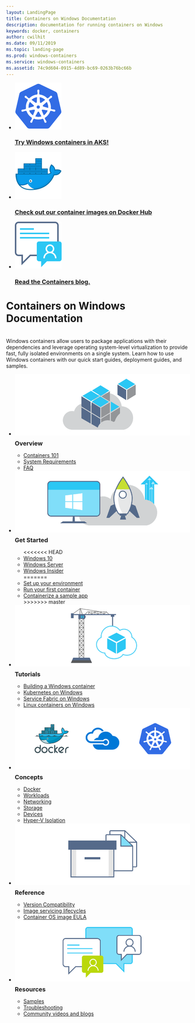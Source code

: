 ```yaml
---
layout: LandingPage
title: Containers on Windows Documentation
description: documentation for running containers on Windows
keywords: docker, containers
author: cwilhit
ms.date: 09/11/2019
ms.topic: landing-page
ms.prod: windows-containers
ms.service: windows-containers
ms.assetid: 74c9d604-0915-4d89-bc69-0263b76bc66b
---
```


<div id="main" class="v2">
    <ul class="cardsY panelContent featuredContent">
        <li>
            <a href="https://docs.microsoft.com/en-us/azure/aks/windows-container-cli" data-linktype="external">
                <div class="cardSize">
                    <div class="cardPadding">
                        <div class="card">
                            <div class="cardImageOuter">
                                <div class="cardImage">
                                    <img src="media/logo_kubernetes.svg" alt="" data-linktype="relative-path">
                                </div>
                            </div>
                            <div class="cardText">
                                <h3>Try Windows containers in AKS!</h3>
                            </div>
                        </div>
                    </div>
                </div>
            </a>
        </li>
        <li>
            <a href="https://hub.docker.com/_/microsoft-windows-base-os-images" data-linktype="external">
                <div class="cardSize">
                    <div class="cardPadding">
                        <div class="card">
                            <div class="cardImageOuter">
                                <div class="cardImage">
                                    <img src="media/logo_docker.svg" alt="" data-linktype="relative-path">
                                </div>
                            </div>
                            <div class="cardText">
                                <h3>Check out our container images on Docker Hub</h3>
                            </div>
                        </div>
                    </div>
                </div>
            </a>
        </li>
        <li>
            <a href="https://techcommunity.microsoft.com/t5/Containers/bg-p/Containers" data-linktype="external">
                <div class="cardSize">
                    <div class="cardPadding">
                        <div class="card">
                            <div class="cardImageOuter">
                                <div class="cardImage">
                                    <img src="media/i_blog.svg" alt="" data-linktype="relative-path">
                                </div>
                            </div>
                            <div class="cardText">
                                <h3>Read the Containers blog.</h3>
                            </div>
                        </div>
                    </div>
                </div>
            </a>
        </li>
    </ul>
    <h1>Containers on Windows Documentation</h1>
    <br/>
    <div class="abstract">Windows containers allow users to package applications with their dependencies and leverage operating system-level virtualization to provide fast, fully isolated environments on a single system. Learn how to use Windows containers with our quick start guides, deployment guides, and samples.</div>
    <ul class="cardsW panelContent featuredContent">
        <li>
            <div class="cardSize">
                <div class="cardPadding">
                    <div class="card">
                        <div class="cardImageOuter">
                            <div class="cardImage bgdAccent1">
                                <img src="media/virtualization-containers-about.svg" alt="" data-linktype="relative-path">
                            </div>
                        </div>
                        <div class="cardText">
                            <h3 style="margin: 8px 0 2px 0;">Overview</h3>
                            <ul>
                                <li><a href="/en-us/virtualization/windowscontainers/about/index" data-linktype="absolute-path">Containers 101</a></li>
                                <li><a href="/en-us/virtualization/windowscontainers/deploy-containers/system-requirements" data-linktype="absolute-path">System Requirements</a></li>
                                <li><a href="/en-us/virtualization/windowscontainers/about/faq" data-linktype="absolute-path">FAQ</a></li>
                            </ul>
                        </div>
                    </div>
                </div>
            </div>
        </li>
        <li>
            <div class="cardSize">
                <div class="cardPadding">
                    <div class="card">
                        <div class="cardImageOuter">
                            <div class="cardImage bgdAccent1">
                                <img src="media/virtualization-containers-quick-start.svg" alt="" data-linktype="relative-path">
                            </div>
                        </div>
                        <div class="cardText">
                            <h3 style="margin: 8px 0 2px 0;">Get Started</h3>
                            <ul>
<<<<<<< HEAD
                                <li><a href="/en-us/virtualization/windowscontainers/quick-start/quick-start-windows-10" data-linktype="external">Windows 10</a></li>
                                <li><a href="/en-us/virtualization/windowscontainers/quick-start/quick-start-windows-server" data-linktype="external">Windows Server</a></li>
                                <li><a href="/en-us/virtualization/windowscontainers/quick-start/using-insider-container-images" data-linktype="external">Windows Insider</a></li>
=======
                                <li><a href="/en-us/virtualization/windowscontainers/quick-start/set-up-environment" data-linktype="external">Set up your environment</a></li>
                                <li><a href="/en-us/virtualization/windowscontainers/quick-start/run-your-first-container" data-linktype="external">Run your first container</a></li>
                                <li><a href="/en-us/virtualization/windowscontainers/quick-start/building-sample-app" data-linktype="external">Containerize a sample app</a></li>
>>>>>>> master
                            </ul>
                        </div>
                    </div>
                </div>
            </div>
        </li>
        <li>
            <div class="cardSize">
                <div class="cardPadding">
                    <div class="card">
                        <div class="cardImageOuter">
                            <div class="cardImage bgdAccent1">
                                <img src="media/container-tutorials.svg" alt="" data-linktype="relative-path">
                            </div>
                        </div>
                        <div class="cardText">
                            <h3 style="margin: 8px 0 2px 0;">Tutorials</h3>
                            <ul>
                                <li><a href="/en-us/virtualization/windowscontainers/manage-docker/manage-windows-dockerfile" data-linktype="external">Building a Windows container</a></li>
                                <li><a href="/en-us/virtualization/windowscontainers/kubernetes/getting-started-kubernetes-windows" data-linktype="external">Kubernetes on Windows</a></li>
                                <li><a href="/en-us/azure/service-fabric/service-fabric-quickstart-containers" data-linktype="external">Service Fabric on Windows</a></li>
                                <li><a href="/en-us/virtualization/windowscontainers/deploy-containers/linux-containers" data-linktype="external">Linux containers on Windows</a></li>
                            </ul>
                        </div>
                    </div>
                </div>
            </div>
        </li>
        <li>
            <div class="cardSize">
                <div class="cardPadding">
                    <div class="card">
                        <div class="cardImageOuter">
                            <div class="cardImage bgdAccent1">
                                <img src="media/virtualization-containers-management-tools.svg" alt="" data-linktype="relative-path">
                            </div>
                        </div>
                        <div class="cardText">
                            <h3 style="margin: 8px 0 2px 0;">Concepts</h3>
                            <ul>
                                <li><a href="/en-us/virtualization/windowscontainers/manage-docker/configure-docker-daemon" data-linktype="external">Docker</a></li>
                                <li><a href="/en-us/virtualization/windowscontainers/manage-containers/manage-serviceaccounts" data-linktype="external">Workloads</a></li>
                                <li><a href="/en-us/virtualization/windowscontainers/container-networking/architecture" data-linktype="external">Networking</a></li>
                                <li><a href="/en-us/virtualization/windowscontainers/manage-containers/container-storage" data-linktype="external">Storage</a></li>
                                <li><a href="/en-us/virtualization/windowscontainers/deploy-containers/hardware-devices-in-containers" data-linktype="external">Devices</a></li>
                                <li><a href="/en-us/virtualization/windowscontainers/manage-containers/hyperv-container" data-linktype="external">Hyper-V Isolation</a></li>
                            </ul>
                        </div>
                    </div>
                </div>
            </div>
        </li>
        <li>
            <div class="cardSize">
                <div class="cardPadding">
                    <div class="card">
                        <div class="cardImageOuter">
                            <div class="cardImage bgdAccent1">
                                <img src="media/container-reference.svg" alt="" data-linktype="relative-path">
                            </div>
                        </div>
                        <div class="cardText">
                            <h3 style="margin: 8px 0 2px 0;">Reference</h3>
                            <ul>
                                <li><a href="/en-us/virtualization/windowscontainers/deploy-containers/version-compatibility" data-linktype="external">Version Compatibility</a></li>
                                <li><a href="/en-us/virtualization/windowscontainers/deploy-containers/base-image-lifecycle" data-linktype="external">Image servicing lifecycles</a></li>
                                <li><a href="/en-us/virtualization/windowscontainers/images-eula" data-linktype="external">Container OS image EULA</a></li>
                            </ul>
                        </div>
                    </div>
                </div>
            </div>
        </li>
        <li>
            <div class="cardSize">
                <div class="cardPadding">
                    <div class="card">
                        <div class="cardImageOuter">
                            <div class="cardImage bgdAccent1">
                                <img src="media/virtualization-containers-community.svg" alt="" data-linktype="relative-path">
                            </div>
                        </div>
                        <div class="cardText">
                            <h3 style="margin: 8px 0 2px 0;">Resources</h3>
                            <ul>
                                <li><a href="/en-us/virtualization/windowscontainers/samples" data-linktype="external">Samples</a></li>
                                <li><a href="/en-us/virtualization/windowscontainers/troubleshooting" data-linktype="external">Troubleshooting</a></li>
                                <li><a href="/en-us/virtualization/windowscontainers/communitylinks" data-linktype="external">Community videos and blogs</a></li>
                            </ul>
                        </div>
                    </div>
                </div>
            </div>
        </li>
    </ul>
</div>